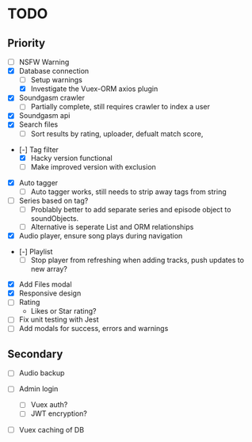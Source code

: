 
# TODO

## Priority

- [ ] NSFW Warning
- [X] Database connection
  - [ ] Setup warnings
  - [X] Investigate the Vuex-ORM axios plugin
- [X] Soundgasm crawler
  - [ ] Partially complete, still requires crawler to index a user
- [X] Soundgasm api
- [X] Search files
  - [ ] Sort results by rating, uploader, defualt match score, 
- [-] Tag filter
  - [X] Hacky version functional
  - [ ] Make improved version with exclusion
- [X] Auto tagger
  - [ ] Auto tagger works, still needs to strip away tags from string
- [ ] Series based on tag?
  - [ ] Problably better to add separate series and episode object to soundObjects.
  - [ ] Alternative is seperate List and ORM relationships
- [X] Audio player, ensure song plays during navigation
- [-] Playlist
  - [ ] Stop player from refreshing when adding tracks, push updates to new array?
- [X] Add Files modal
- [X] Responsive design
- [ ] Rating
  - Likes or Star rating?
- [ ] Fix unit testing with Jest
- [ ] Add modals for success, errors and warnings

## Secondary

- [ ] Audio backup
- [ ] Admin login
  - [ ] Vuex auth?
  - [ ] JWT encryption?
- [ ] Vuex caching of DB

